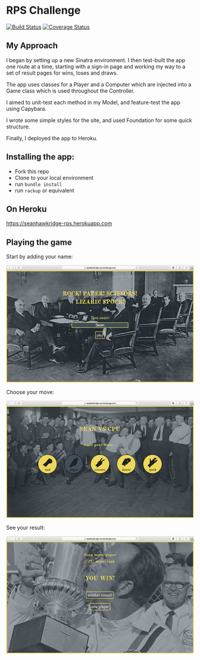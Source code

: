 # RPS Challenge

[![Build Status](https://travis-ci.org/seanhawkridge/rps-challenge.svg?branch=master)](https://travis-ci.org/seanhawkridge/rps-challenge)
[![Coverage Status](https://coveralls.io/repos/github/seanhawkridge/rps-challenge/badge.svg?branch=master)](https://coveralls.io/github/seanhawkridge/rps-challenge?branch=master)


My Approach
------------

I began by setting up a new Sinatra environment. I then test-built the app one route at a time, starting with a sign-in page and working my way to a set of result pages for wins, loses and draws.

The app uses classes for a Player and a Computer which are injected into a Game class which is used throughout the Controller.

I aimed to unit-test each method in my Model, and feature-test the app using Capybara.

I wrote some simple styles for the site, and used Foundation for some quick structure.

Finally, I deployed the app to Heroku.


Installing the app:
-------------------

* Fork this repo
* Clone to your local environment
* run `bundle install`
* run `rackup` or equivalent


On Heroku
----------

https://seanhawkridge-rps.herokuapp.com


Playing the game
-----------------

Start by adding your name:

![Screenshot](docs/Screen-Shot-2016-02-06-at-18.56.19.jpg?dl=0)

Choose your move:

![Screenshot](docs/Screen-Shot-2016-02-06-at-18.56.26.jpg?dl=0)

See your result:

![Screenshot](docs/Screen-Shot-2016-02-06-at-18.56.30.jpg?dl=0)
